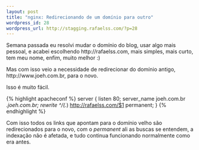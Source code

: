 ```yaml
--- 
layout: post
title: "nginx: Redirecionando de um domínio para outro"
wordpress_id: 28
wordpress_url: http://stagging.rafaelss.com/?p=28
---
```

<p>
  Semana passada eu resolvi mudar o domínio do blog, usar algo mais pessoal,
  e acabei escolhendo http://rafaelss.com, mais simples, mais curto, tem meu nome, enfim, muito melhor :)
</p>

<p>Mas com isso veio a necessidade de redirecionar do domínio antigo, http://www.joeh.com.br, para o novo.</p>

<p>Isso é muito fácil.</p>

{% highlight apacheconf %}
server {
    listen 80;
    server_name joeh.com.br  *.joeh.com.br;
    rewrite ^/(.*) http://rafaelss.com/$1 permanent;
}
{% endhighlight %}

<p>
  Com isso todos os links que apontam para o domínio velho são redirecionados para o novo,
  com o <em>permanent</em> ali as buscas se entendem, a indexação não é afetada, e tudo continua
  funcionando normalmente como era antes.
</p>